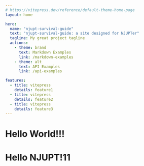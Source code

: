 ```yaml
---
# https://vitepress.dev/reference/default-theme-home-page
layout: home

hero:
  name: "njupt-survival-guide"
  text: "njupt-survival-guide: a site designed for NJUPTer"
  tagline: My great project tagline
  actions:
    - theme: brand
      text: Markdown Examples
      link: /markdown-examples
    - theme: alt
      text: API Examples
      link: /api-examples

features:
  - title: vitepress
    details: feature1
  - title: vitepress
    details: feature2
  - title: vitepress
    details: feature3
---
```


# Hello World!!!

# Hello NJUPT!11
